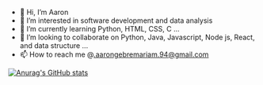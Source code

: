 - 👋 Hi, I’m Aaron
- 👀 I’m interested in software development and data analysis
- 🌱 I’m currently learning Python, HTML, CSS, C ...
- 💞️ I’m looking to collaborate on Python, Java, Javascript, Node js, React, and data structure ...
- 📫 How to reach me @.aarongebremariam.94@gmail.com
  
<!---
Xmuluneh/Xmuluneh is a ✨ special ✨ repository because its `README.md` (this file) appears on your GitHub profile.
You can click the Preview link to take a look at your changes.
--->
[![Anurag's GitHub stats](https://github-readme-stats.vercel.app/api?username=Xmuluneh&show_icons=true)](https://github.com/Xmuluneh/github-readme-stats&show_icons=true)
